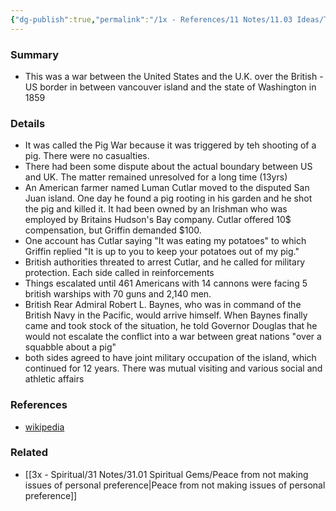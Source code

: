 ```yaml
---
{"dg-publish":true,"permalink":"/1x - References/11 Notes/11.03 Ideas/The pig war/","title":"The pig war","noteIcon":"","created":"2023-06-01T20:17:22.000+03:00","updated":"2024-02-14T20:18:22.063+03:00"}
---
```



### Summary
- This was a war between the United States and the U.K. over the British - US border in between vancouver island and the state of Washington in 1859

### Details
- It was called the Pig War because it was triggered by teh shooting of a pig. There were no casualties.
- There had been some dispute about the actual boundary between US and UK. The matter remained unresolved for a long time (13yrs)
- An American farmer named Luman Cutlar moved to the disputed San Juan island. One day he found a pig rooting in his garden and he shot the pig and killed it. It had been owned by an Irishman who was employed by Britains Hudson's Bay company. Cutlar offered 10$ compensation, but Griffin demanded $100. 
- One account has Cutlar saying "It was eating my potatoes" to which Griffin replied "It is up to you to keep your potatoes out of my pig."
- British authorities threated to arrest Cutlar, and he called for military protection. Each side called in reinforcements
- Things escalated until 461 Americans with 14 cannons were facing 5 british warships with 70 guns and 2,140 men.
- British Rear Admiral Robert L. Baynes, who was in command of the British Navy in the Pacific, would arrive himself. When Baynes finally came and took stock of the situation, he told Governor Douglas that he would not escalate the conflict into a war between great nations "over a squabble about a pig"
- both sides agreed to have joint military occupation of the island, which continued for 12 years. There was mutual visiting and various social and athletic affairs

### References
- [wikipedia](https://en.wikipedia.org/wiki/Pig_War_(1859))

### Related
- [[3x - Spiritual/31 Notes/31.01 Spiritual Gems/Peace from not making issues of personal preference\|Peace from not making issues of personal preference]]
